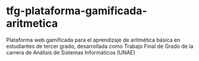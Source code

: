 # tfg-plataforma-gamificada-aritmetica
Plataforma web gamificada para el aprendizaje de aritmética básica en estudiantes de tercer grado, desarrollada como Trabajo Final de Grado de la carrera de Análisis de Sistemas Informáticos (UNAE)
